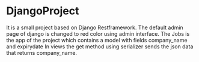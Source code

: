 # DjangoProject

It is a small project based on Django Restframework.
The default admin page of django is changed to red color using admin interface.
The Jobs is the app of the project which contains a model with fields company_name and expirydate
In views the get method using serializer sends the json data that returns company_name.
